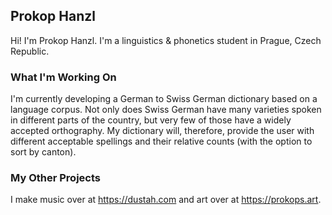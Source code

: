 ## Prokop Hanzl
Hi! I'm Prokop Hanzl. I'm a linguistics & phonetics student in Prague, Czech Republic.

### What I'm Working On
I'm currently developing a German to Swiss German dictionary based on a language corpus. Not only does Swiss German have many varieties spoken in different parts of the country, but very few of those have a widely accepted orthography. My dictionary will, therefore, provide the user with different acceptable spellings and their relative counts (with the option to sort by canton).

### My Other Projects
I make music over at https://dustah.com and art over at https://prokops.art.

